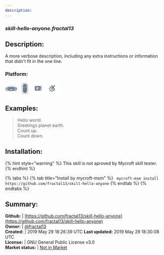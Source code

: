 ```yaml
---
description: 
---
```


### _skill-hello-anyone.fractal13_  
## Description:  
A more verbose description, including any extra instructions or
information that didn't fit in the one line.  
### Platform:  
 ![Mark I](../.gitbook/assets/mark-1-icon.png)  ![Mark II](../.gitbook/assets/mark-2-icon.png)  ![Picroft](../.gitbook/assets/picroft-icon.png)  ![plasmoid](../.gitbook/assets/kde.png)   
  
## Examples:  
> Hello world.  
> Greetings planet earth.  
> Count up.  
> Count down.  
  
## Installation:  
{% hint style="warning" %}
This skill is not aproved by Mycroft skill tester.
{% endhint %}
    
{% tabs %}
{% tab title="Install by mycroft-msm" %}
``` mycroft-msm install https://github.com/fractal13/skill-hello-anyone```
{% endtab %}
  {% endtabs %}
    
## Summary:  
**Github:** | [https://github.com/fractal13/skill-hello-anyone](https://github.com/fractal13/skill-hello-anyone)  
**Owner:** | [@fractal13](https://github.com/fractal13)  
**Created:** | 2019 May 29 18:26:39 UTC  **Last updated:** 2019 May 29 18:30:08 UTC  
**License:** | GNU General Public License v3.0  
**Market status:** | [Not in Market](https://market.mycroft.ai/skill/)  
